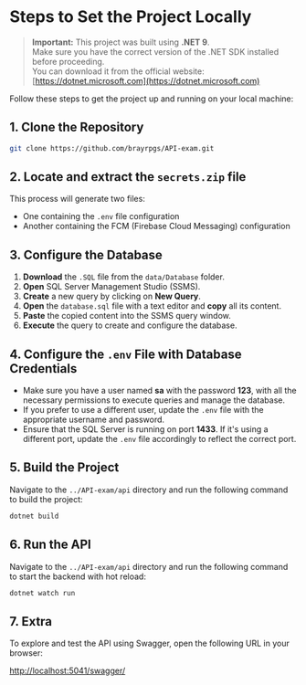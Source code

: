 # Steps to Set the Project Locally

> **Important:** This project was built using **.NET 9**.  
> Make sure you have the correct version of the .NET SDK installed before proceeding.  
> You can download it from the official website: [https://dotnet.microsoft.com](https://dotnet.microsoft.com)

Follow these steps to get the project up and running on your local machine:

## 1. Clone the Repository

```bash
git clone https://github.com/brayrpgs/API-exam.git
```

## 2. Locate and extract the `secrets.zip` file
This process will generate two files:  
- One containing the `.env` file configuration  
- Another containing the FCM (Firebase Cloud Messaging) configuration

## 3. Configure the Database

1. **Download** the `.SQL` file from the `data/Database` folder.  
2. **Open** SQL Server Management Studio (SSMS).  
3. **Create** a new query by clicking on **New Query**.  
4. **Open** the `database.sql` file with a text editor and **copy** all its content.  
5. **Paste** the copied content into the SSMS query window.  
6. **Execute** the query to create and configure the database.


## 4. Configure the `.env` File with Database Credentials

- Make sure you have a user named **sa** with the password **123**, with all the necessary permissions to execute queries and manage the database.  
- If you prefer to use a different user, update the `.env` file with the appropriate username and password.  
- Ensure that the SQL Server is running on port **1433**. If it's using a different port, update the `.env` file accordingly to reflect the correct port.

## 5. Build the Project

Navigate to the `../API-exam/api` directory and run the following command to build the project:

```bash
dotnet build
```

## 6. Run the API

Navigate to the `../API-exam/api` directory and run the following command to start the backend with hot reload:

```bash
dotnet watch run
```

## 7. Extra

To explore and test the API using Swagger, open the following URL in your browser:

[http://localhost:5041/swagger/](http://localhost:5041/swagger/)

